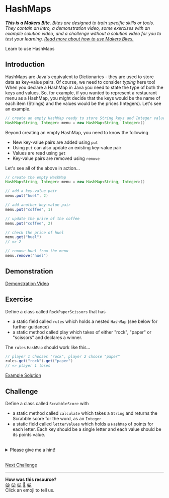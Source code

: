# HashMaps

_**This is a Makers Bite.** Bites are designed to train specific skills or
tools. They contain an intro, a demonstration video, some exercises with an
example solution video, and a challenge without a solution video for you to test
your learning. [Read more about how to use Makers
Bites.](https://github.com/makersacademy/course/blob/main/labels/bites.md)_

<!-- OMITTED -->

Learn to use HashMaps

## Introduction

HashMaps are Java's equivalent to Dictionaries - they are used to store data as key-value pairs. Of course, we need to consider _typing_ here too! When you declare a HashMap in Java you need to state the type of both the keys and values. So, for example, if you wanted to represent a restaurant menu as a HashMap, you might decide that the keys would be the name of each item (Strings) and the values would be the prices (Integers). Let's see an example.

```java
// create an empty HashMap ready to store String keys and Integer values
HashMap<String, Integer> menu = new HashMap<String, Integer>()
```

Beyond creating an empty HashMap, you need to know the following
* New key-value pairs are added using `put`
* Using `put` can also update an existing key-value pair
* Values are read using `get`
* Key-value pairs are removed using `remove`

Let's see all of the above in action...

```java
// create the empty HashMap
HashMap<String, Integer> menu = new HashMap<String, Integer>()

// add a key-value pair
menu.put("huel", 2)

// add another key-value pair
menu.put("coffee", 1)

// update the price of the coffee
menu.put("coffee", 2)

// check the price of huel
menu.get("huel")
// => 2

// remove huel from the menu
menu.remove("huel")
```

## Demonstration

<!-- OMITTED -->

[Demonstration Video]()

## Exercise

Define a class called `RockPaperScissors` that has
- a static field called `rules` which holds a nested `HashMap` (see below for further guidance)
- a static method called play which takes of either "rock", "paper" or "scissors" and declares a winner.

The `rules` `HashMap` should work like this...

```java
// player 1 chooses "rock", player 2 choose "paper"
rules.get("rock").get("paper")
// => player 1 loses
```

[Example Solution]()

## Challenge

Define a class called `ScrabbleScore` with
- a static method called `calculate` which takes a `String` and returns the Scrabble score for the word, as an `Integer`
- a static field called `letterValues` which holds a `HashMap` of points for each letter. Each key should be a single letter and each value should be its points value.

<br>
<details>
  <summary>
    Please give me a hint!
  </summary>
  <p>
    Calculating the Scrabble score for a given word will require a few steps
    <ul>
      <li>Creating a variable to hold the total score - it should start at 0</li>
      <li>Splitting the word into letters</li>
      <li>Looping over the letters to get the score for each one</li>
      <li>Adding the score for each letter to the total score</li>
      <li>Returning the total score</li>
    </ul>
  </p>
</details>
<br>


[Next Challenge](12_interfaces_bite.md)

<!-- BEGIN GENERATED SECTION DO NOT EDIT -->

---

**How was this resource?**  
[😫](https://airtable.com/shrUJ3t7KLMqVRFKR?prefill_Repository=makersacademy%2Fjava-fundamentals-with-intellij&prefill_File=bites%2F11_data_structures_2_bite.md&prefill_Sentiment=😫) [😕](https://airtable.com/shrUJ3t7KLMqVRFKR?prefill_Repository=makersacademy%2Fjava-fundamentals-with-intellij&prefill_File=bites%2F11_data_structures_2_bite.md&prefill_Sentiment=😕) [😐](https://airtable.com/shrUJ3t7KLMqVRFKR?prefill_Repository=makersacademy%2Fjava-fundamentals-with-intellij&prefill_File=bites%2F11_data_structures_2_bite.md&prefill_Sentiment=😐) [🙂](https://airtable.com/shrUJ3t7KLMqVRFKR?prefill_Repository=makersacademy%2Fjava-fundamentals-with-intellij&prefill_File=bites%2F11_data_structures_2_bite.md&prefill_Sentiment=🙂) [😀](https://airtable.com/shrUJ3t7KLMqVRFKR?prefill_Repository=makersacademy%2Fjava-fundamentals-with-intellij&prefill_File=bites%2F11_data_structures_2_bite.md&prefill_Sentiment=😀)  
Click an emoji to tell us.

<!-- END GENERATED SECTION DO NOT EDIT -->
